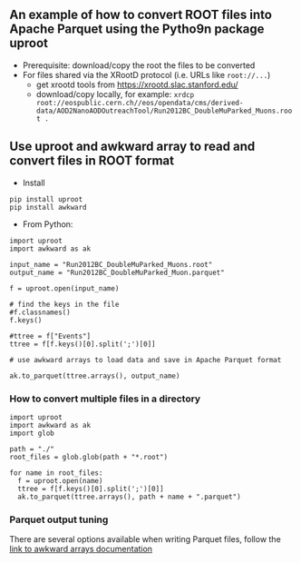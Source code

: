 ## An example of how to convert ROOT files into Apache Parquet using the Pytho9n package uproot

- Prerequisite: download/copy the root the files to be converted
- For files shared via the XRootD protocol (i.e. URLs like `root://...`)
  - get xrootd tools from https://xrootd.slac.stanford.edu/
  - download/copy locally, for example:
     `xrdcp root://eospublic.cern.ch//eos/opendata/cms/derived-data/AOD2NanoAODOutreachTool/Run2012BC_DoubleMuParked_Muons.root .`

## Use uproot and awkward array to read and convert files in ROOT format

- Install 
```
pip install uproot
pip install awkward
```

- From Python:

```
import uproot
import awkward as ak

input_name = "Run2012BC_DoubleMuParked_Muons.root"
output_name = "Run2012BC_DoubleMuParked_Muon.parquet"

f = uproot.open(input_name)

# find the keys in the file
#f.classnames()
f.keys()

#ttree = f["Events"]
ttree = f[f.keys()[0].split(';')[0]]

# use awkward arrays to load data and save in Apache Parquet format

ak.to_parquet(ttree.arrays(), output_name)
```

### How to convert multiple files in a directory

```
import uproot
import awkward as ak
import glob

path = "./"
root_files = glob.glob(path + "*.root")

for name in root_files:
  f = uproot.open(name)
  ttree = f[f.keys()[0].split(';')[0]]
  ak.to_parquet(ttree.arrays(), path + name + ".parquet")
```

### Parquet output tuning 
There are several options available when writing Parquet files, follow the 
[link to awkward arrays documentation](https://awkward-array.org/doc/main/reference/generated/ak.to_parquet.html)
